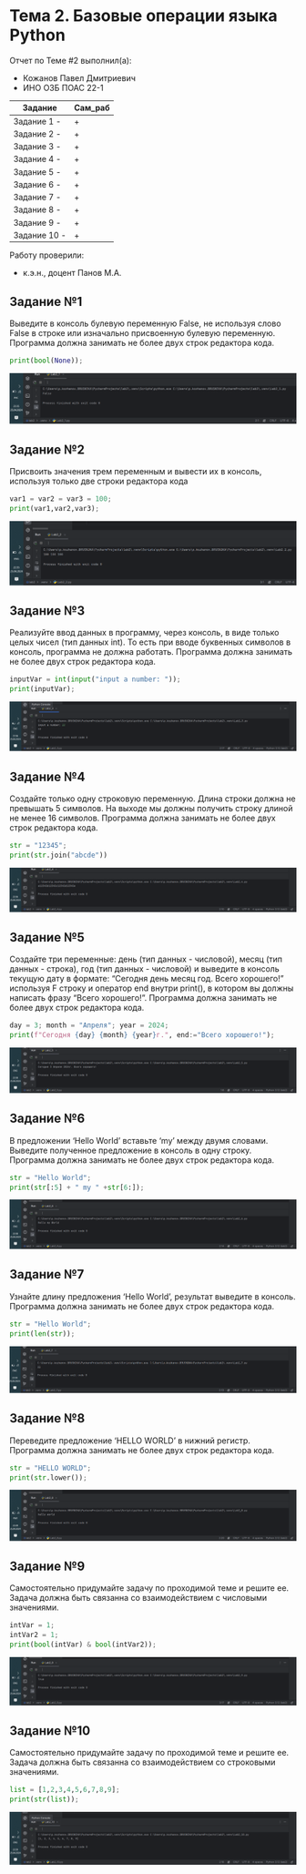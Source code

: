 # Тема 2. Базовые операции языка Python
Отчет по Теме #2 выполнил(а):
- Кожанов Павел Дмитриевич
- ИНО ОЗБ ПОАС 22-1

| Задание       | Сам_раб |
| ------------- | ------- |
| Задание 1  -  | +       |
| Задание 2  -  | +       |
| Задание 3  -  | +       |
| Задание 4  -  | +       |
| Задание 5  -  | +       |
| Задание 6  -  | +       |
| Задание 7  -  | +       |
| Задание 8  -  | +       |
| Задание 9  -  | +       |
| Задание 10  - | +       |


Работу проверили:
- к.э.н., доцент Панов М.А.

## Задание №1
Выведите в консоль булевую переменную False, не используя слово False в строке или изначально присвоенную булевую переменную. Программа должна занимать не более двух строк редактора кода.
```python
print(bool(None));
```
![Результат](https://github.com/PavelWhiteTiger/USUE/blob/lab2/pic/t1.png)

## Задание №2
Присвоить значения трем переменным и вывести их в консоль, используя только две строки редактора кода
```python
var1 = var2 = var3 = 100;
print(var1,var2,var3);
```
![Результат](https://github.com/PavelWhiteTiger/USUE/blob/lab2/pic/t2.png)

## Задание №3
Реализуйте ввод данных в программу, через консоль, в виде только целых чисел (тип данных int). То есть при вводе буквенных символов в консоль, программа не должна работать. Программа должна занимать не более двух строк редактора кода.
```python
inputVar = int(input("input a number: "));
print(inputVar);
```
![Результат](https://github.com/PavelWhiteTiger/USUE/blob/lab2/pic/t3.png)

## Задание №4
Создайте только одну строковую переменную. Длина строки должна не превышать 5 символов. На выходе мы должны получить строку длиной не менее 16 символов. Программа должна занимать не более двух строк редактора кода.
```python
str = "12345";
print(str.join("abcde"))
```
![Результат](https://github.com/PavelWhiteTiger/USUE/blob/lab2/pic/t4.png)

## Задание №5
Создайте три переменные: день (тип данных - числовой), месяц (тип данных - строка), год (тип данных - числовой) и выведите в консоль текущую дату в формате: “Сегодня день месяц год. Всего хорошего!” используя F строку и оператор end внутри print(), в котором вы должны написать фразу “Всего хорошего!”. Программа должна занимать не более двух строк редактора кода.
```python
day = 3; month = "Апреля"; year = 2024;
print(f"Сегодня {day} {month} {year}г.", end:="Всего хорошего!");
```
![Результат](https://github.com/PavelWhiteTiger/USUE/blob/lab2/pic/t5.png)

## Задание №6
В предложении ‘Hello World’ вставьте ‘my’ между двумя словами. Выведите полученное предложение в консоль в одну строку. Программа должна занимать не более двух строк редактора кода.
```python
str = "Hello World";
print(str[:5] + " my " +str[6:]);
```
![Результат](https://github.com/PavelWhiteTiger/USUE/blob/lab2/pic/t6.png)

## Задание №7
Узнайте длину предложения ‘Hello World’, результат выведите в консоль. Программа должна занимать не более двух строк редактора кода.
```python
str = "Hello World";
print(len(str));
```
![Результат](https://github.com/PavelWhiteTiger/USUE/blob/lab2/pic/t7.png)

## Задание №8
Переведите предложение ‘HELLO WORLD’ в нижний регистр. Программа должна занимать не более двух строк редактора кода.
```python
str = "HELLO WORLD";
print(str.lower());
```
![Результат](https://github.com/PavelWhiteTiger/USUE/blob/lab2/pic/t8.png)

## Задание №9
Самостоятельно придумайте задачу по проходимой теме и решите ее. Задача должна быть связанна со взаимодействием с числовыми значениями.
```python
intVar = 1;
intVar2 = 1;
print(bool(intVar) & bool(intVar2));
```
![Результат](https://github.com/PavelWhiteTiger/USUE/blob/lab2/pic/t9.png)

## Задание №10
Самостоятельно придумайте задачу по проходимой теме и решите ее. Задача должна быть связанна со взаимодействием со строковыми значениями.
```python
list = [1,2,3,4,5,6,7,8,9];
print(str(list));
```
![Результат](https://github.com/PavelWhiteTiger/USUE/blob/lab2/pic/t10.png)

